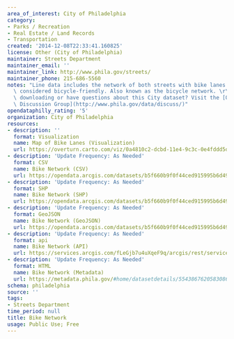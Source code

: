 ```yaml
---
area_of_interest: City of Philadelphia
category:
- Parks / Recreation
- Real Estate / Land Records
- Transportation
created: '2014-12-08T22:33:41.160825'
license: Other (City of Philadelphia)
maintainer: Streets Department
maintainer_email: ''
maintainer_link: http://www.phila.gov/streets/
maintainer_phone: 215-686-5560
notes: "Line data includes the network of both streets with bike lanes and streets\
  \ considered bicycle-friendly. Also known as the bicycle network. \r\n\r\nTrouble\
  \ downloading or have questions about this City dataset? Visit the [OpenDataPhilly\
  \ Discussion Group](http://www.phila.gov/data/discuss/)"
opendataphilly_rating: '5'
organization: City of Philadelphia
resources:
- description: ''
  format: Visualization
  name: Map of Bike Lanes (Visualization)
  url: https://overturn.carto.com/viz/0a4810c2-dcbd-11e4-9c3c-0e4fddd5de28/public_map
- description: 'Update Frequency: As Needed'
  format: CSV
  name: Bike Network (CSV)
  url: https://opendata.arcgis.com/datasets/b5f660b9f0f44ced915995b6d49f6385_0.csv
- description: 'Update Frequency: As Needed'
  format: SHP
  name: Bike Network (SHP)
  url: https://opendata.arcgis.com/datasets/b5f660b9f0f44ced915995b6d49f6385_0.zip
- description: 'Update Frequency: As Needed'
  format: GeoJSON
  name: Bike Network (GeoJSON)
  url: https://opendata.arcgis.com/datasets/b5f660b9f0f44ced915995b6d49f6385_0.geojson
- description: 'Update Frequency: As Needed'
  format: api
  name: Bike Network (API)
  url: https://services.arcgis.com/fLeGjb7u4uXqeF9q/arcgis/rest/services/Bike_Network/FeatureServer/0/query?outFields=*&where=1%3D1
- description: 'Update Frequency: As Needed'
  format: HTML
  name: Bike Network (Metadata)
  url: https://metadata.phila.gov/#home/datasetdetails/5543867620583086178c4f44/?view_219_sort=field_15|asc
schema: philadelphia
source: ''
tags:
- Streets Department
time_period: null
title: Bike Network
usage: Public Use; Free
---
```


